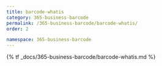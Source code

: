```yaml
---
title: barcode-whatis
category: 365-business-barcode
permalink: /365-business-barcode/barcode-whatis/
order: 2

namespace: 365-business-barcode
---
```


{% tf _docs/365-business-barcode/barcode-whatis.md %}